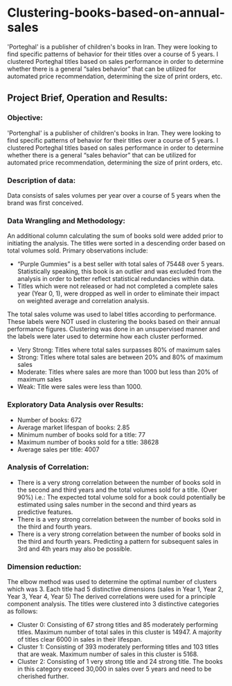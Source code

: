 # Clustering-books-based-on-annual-sales
'Porteghal' is a publisher of children's books in Iran. They were looking to find specific patterns of behavior for their titles over a course of 5 years. I clustered Porteghal titles based on sales performance in order to determine whether there is a general “sales behavior” that can be utilized for automated price recommendation, determining the size of print orders, etc. 
## Project Brief, Operation and Results:

### Objective:
'Portenghal' is a publisher of children's books in Iran. They were looking to find specific patterns of behavior for their titles over a course of 5 years. I clustered Porteghal titles based on sales performance in order to determine whether there is a general “sales behavior” that can be utilized for automated price recommendation, determining the size of print orders, etc. 

### Description of data:
Data consists of sales volumes per year over a course of 5 years when the brand was first conceived.

### Data Wrangling and Methodology:
An additional column calculating the sum of books sold were added prior to initiating the analysis. The titles were sorted in a descending order based on total volumes sold. Primary observations include:

- “Purple Gummies” is a best seller with total sales of 75448 over 5 years. Statistically speaking, this book is an outlier and was excluded from the analysis in order to better reflect statistical redundancies within data.
- Titles which were not released or had not completed a complete sales year (Year 0, 1), were dropped as well in order to eliminate their impact on weighted average and correlation analysis.

The total sales volume was used to label titles according to performance. These labels were NOT used in clustering the books based on their annual performance figures. Clustering was done in an unsupervised manner and the labels were later used to determine how each cluster performed.

- Very Strong: Titles where total sales surpasses 80% of maximum sales
- Strong: Titles where total sales are between 20% and 80% of maximum sales
- Moderate: Titles where sales are more than 1000 but less than 20% of maximum sales
- Weak: Title were sales were less than 1000.

### Exploratory Data Analysis over Results:
- Number of books: 672
- Average market lifespan of books: 2.85
- Minimum number of books sold for a title: 77
- Maximum number of books sold for a title: 38628
- Average sales per title: 4007

### Analysis of Correlation:
- There is a very strong correlation between the number of books sold in the second and third years and the total volumes sold for a title. (Over 90%) i.e.: The expected total volume sold for a book could potentially be estimated using sales number in the second and third years as predictive features.
- There is a very strong correlation between the number of books sold in the third and fourth years.
- There is a very strong correlation between the number of books sold in the third and fourth years. Predicting a pattern for subsequent sales in 3rd and 4th years may also be possible.

### Dimension reduction:
The elbow method was used to determine the optimal number of clusters which was 3. Each title had 5 distinctive dimensions (sales in Year 1, Year 2, Year 3, Year 4, Year 5) The derived correlations were used for a principle component analysis. The titles were clustered into 3 distinctive categories as follows:

- Cluster 0: Consisting of 67 strong titles and 85 moderately performing titles. Maximum number of total sales in this cluster is 14947. A majority of titles clear 6000 in sales in their lifespan.
- Cluster 1: Consisting of 393 moderately performing titles and 103 titles that are weak.  Maximum number of sales in this cluster is 5168.
- Cluster 2:  Consisting of 1 very strong title and 24 strong title. The books in this category exceed 30,000 in sales over 5 years and need to be cherished further.
